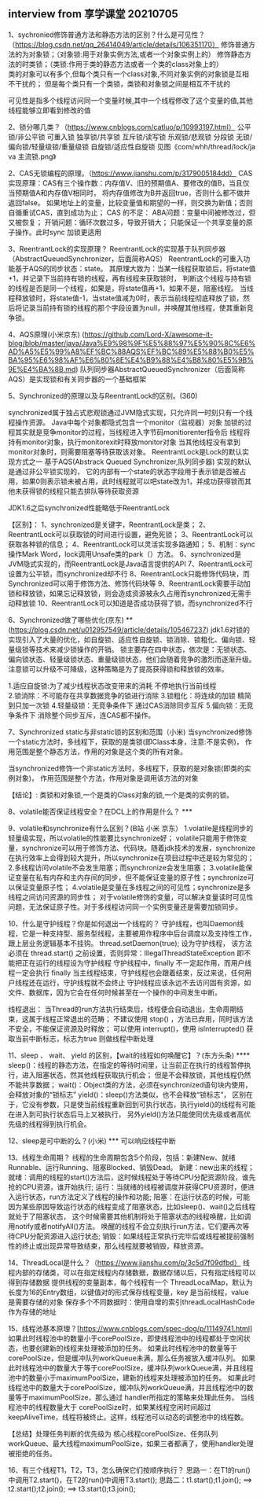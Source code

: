 ## interview  from 享学课堂 20210705

1、sychronied修饰普通方法和静态方法的区别？什么是可见性？（https://blog.csdn.net/qq_26414049/article/details/106351170）
    修饰普通方法的为对象锁；（对象锁:用于对象实例方法,或者一个对象实例上的）
    修饰静态方法的时类锁；（类锁:作用于类的静态方法或者一个类的class对象上的）  
    类的对象可以有多个,但每个类只有一个class对象,不同对象实例的对象锁是互相不干扰的；
    但是每个类只有一个类锁，类锁和对象锁之间是相互不干扰的

   可见性是指多个线程访问同一个变量时候,其中一个线程修改了这个变量的值,其他线程能够立即看到修改的值

2、锁分哪几类？（https://www.cnblogs.com/catluo/p/10993197.html）
   公平锁/非公平锁
   可重入锁
   独享锁/共享锁
   互斥锁/读写锁
   乐观锁/悲观锁
   分段锁
   无锁/偏向锁/轻量级锁/重量级锁
   自旋锁/适应性自旋锁
   见图《com/whh/thread/lock/ja va 主流锁.png》   

2、CAS无锁编程的原理。（https://www.jianshu.com/p/3179005184dd）
   CAS实现原理：CAS有三个操作数：内存值V、旧的预期值A、要修改的值B，当且仅当预期值A和内存值V相同时，
   将内存值修改为B并返回true，否则什么都不做并返回false。
   如果地址上的变量，比较变量值和期望的一样，则交换为新值；否则自循重试CAS，直到成功为止；
   CAS 的不足：
     ABA问题：变量中间被修改过，但又被恢复；
     开销问题：循环次数过多，导致开销大；
     只能保证一个共享变量的原子操作。此时sync 加锁更适用
     
3、ReentrantLock的实现原理？
  ReentrantLock的实现基于队列同步器（AbstractQueuedSynchronizer，后面简称AQS）
  ReentrantLock的可重入功能基于AQS的同步状态：state。
  其原理大致为：当某一线程获取锁后，将state值+1，并记录下当前持有锁的线程，再有线程来获取锁时，
  判断这个线程与持有锁的线程是否是同一个线程，如果是，将state值再+1，如果不是，阻塞线程。 
  当线程释放锁时，将state值-1，当state值减为0时，表示当前线程彻底释放了锁，然后将记录当前持有锁的线程的那个字段设置为null，并唤醒其他线程，使其重新竞争锁。

4、AQS原理(小米京东)
  (https://github.com/Lord-X/awesome-it-blog/blob/master/java/Java%E9%98%9F%E5%88%97%E5%90%8C%E6%AD%A5%E5%99%A8%EF%BC%88AQS%EF%BC%89%E5%88%B0%E5%BA%95%E6%98%AF%E6%80%8E%E4%B9%88%E4%B8%80%E5%9B%9E%E4%BA%8B.md)
  队列同步器AbstractQueuedSynchronizer（后面简称AQS）是实现锁和有关同步器的一个基础框架

5、Synchronized的原理以及与ReentrantLock的区别。(360)

   synchronized属于独占式悲观锁通过JVM隐式实现，只允许同一时刻只有一个线程操作资源。
      Java中每个对象都隐式包含一个monitor（监视器）对象
      加锁的过程其实就是竞争monitor的过程，当线程进入字节码monitiorenter指令后
      线程将持有monitor对象，执行monitorexit时释放monitor对象
      当其他线程没有拿到monitor对象时，则需要阻塞等待获取该对象。
   ReentrantLock是Lock的默认实现方式之一
      基于AQS(Abstrack Queued Synchronizer,队列同步器) 实现的默认是通过非公平锁实现的，
      它的内部有一个state的状态字段用于表示锁是否被占用，如果0则表示锁未被占用，此时线程就可以吧state改为1，并成功获得锁而其他未获得锁的线程只能去排队等待获取资源

   JDK1.6之后synchronized性能略低于ReentrantLock

  【区别】：
  1、synchronized是关键字，ReentrantLock是类；
  2、ReentrantLock可以获取锁的时间进行设置，避免死锁；
  3、ReentrantLock可以获取各种锁的信息；
  4、ReentrantLock可以灵活实现多路通知；
  5、机制：sync操作Mark Word，lock调用Unsafe类的park（）方法。
  6、synchronized是JVM隐式实现的，而ReentrantLock是Java语言提供的API
  7、ReentrantLock可设置为公平锁，而synchronized却不行
  8、ReentrantLock只能修饰代码块，而Synchronized可以用于修饰方法、修饰代码块等
  9、ReentrantLock需要手动加锁和释放锁，如果忘记释放锁，则会造成资源被永久占用而synchronized无需手动释放锁
  10、ReentrantLock可以知道是否成功获得了锁，而synchronized不行

6、Synchronized做了哪些优化(京东) **
  (https://blog.csdn.net/u012957549/article/details/105467237)
  jdk1.6对锁的实现引入了大量的优化，如自旋锁、适应性自旋锁、锁消除、锁粗化、偏向锁、轻量级锁等技术来减少锁操作的开销。
  锁主要存在四中状态，依次是：无锁状态、偏向锁状态、轻量级锁状态、重量级锁状态，他们会随着竞争的激烈而逐渐升级。
  注意锁可以升级不可降级，这种策略是为了提高获得锁和释放锁的效率。
  
  1.适应自旋锁:为了减少线程状态改变带来的消耗 不停地执行当前线程  
  2.锁消除：不可能存在共享数据竞争的锁进行消除
  3.锁粗化：将连续的加锁 精简到只加一次锁
  4.轻量级锁：无竞争条件下 通过CAS消除同步互斥
  5.偏向锁：无竞争条件下 消除整个同步互斥，连CAS都不操作。

7、Synchronized static与非static锁的区别和范围（小米)
   当synchronized修饰一个static方法时，多线程下，获取的是类锁(即Class本身，注意:不是实例)，
   作用范围是整个静态方法，作用的对象是这个类的所有对象。
   
   当synchronized修饰一个非static方法时，多线程下，获取的是对象锁(即类的实例对象)，
   作用范围是整个方法，作用对象是调用该方法的对象
   
   【结论】: 类锁和对象锁,一个是类的Class对象的锁,一个是类的实例的锁。

8、volatile能否保证线程安全？在DCL上的作用是什么？ ***

9、volatile和synchronize有什么区别？(B站 小米 京东）
   1.volatile是线程同步的轻量级实现，所以volatile的性能要比synchronize好；
   volatile只能用于修饰变量，synchronize可以用于修饰方法、代码块。随着jdk技术的发展，synchronize在执行效率上会得到较大提升，所以synchronize在项目过程中还是较为常见的；
   2.多线程访问volatile不会发生阻塞；而synchronize会发生阻塞；
   3.volatile能保证变量在私有内存和主内存间的同步，但不能保证变量的原子性；synchronize可以保证变量原子性；
   4.volatile是变量在多线程之间的可见性；synchronize是多线程之间访问资源的同步性；
   对于volatile修饰的变量，可以解决变量读时可见性问题，无法保证原子性。对于多线程访问同一个实例变量还是需要加锁同步。

10、什么是守护线程？你是如何退出一个线程的？
   守护线程，也叫Daemon线程，它是一种支持型、服务型线程，主要被用作程序中后台调度以及支持性工作，
   跟上层业务逻辑基本不挂钩。
   thread.setDaemon(true); 设为守护线程，
         该方法必须在 thread.start() 之前设置，否则异常：IllegalThreadStateException
         即不能把正在运行的线程设为守护线程
   守护线程中，finally 不一定起作用，而用户线程一定会执行 finally
   当主线程结束，守护线程也会跟着结束，反过来说，任何用户线程还在运行，守护线程就不会终止
   守护线程应该永远不去访问固有资源，如文件、数据库，因为它会在任何时候甚至在一个操作的中间发生中断。
   
   线程退出：
       当Thread的run方法执行结束后，线程便会自动退出，生命周期结束，这属于线程正常退出的范畴；
       不建议使用 stop() ，方法已弃用，同时该方法不安全，不能保证资源及时释放；
       可以使用 interrupt()，使用 isInterrupted() 获取当前中断标志，标志为true 则做线程中断处理

11、sleep 、 wait、 yield 的区别，【wait的线程如何唤醒它】？(东方头条) ****
   sleep()：线程的静态方法，在指定的等待时间里，让当前正在执行的线程暂停执行，进入阻塞状态，然其他线程获取执行机会；
            但是不会释放锁，其他线程仍然不能共享数据；
   wait()：Object类的方法，必须在synchronized语句块内使用，会释放对象的“锁标志”
   yield()：sleep()方法类似，也不会释放“锁标志”，
          区别在于，它没有参数，只是使当前线程重新回到可执行状态，执行yield()的线程有可能在进入到可执行状态后马上又被执行，
          另外yield()方法只能使同优先级或者高优先级的线程得到执行机会。

12、sleep是可中断的么？(小米) ***
    可以响应线程中断
    
13、线程生命周期？
    线程的生命周期包含5个阶段，包括：新建New、就绪Runnable、运行Running、阻塞Blocked、销毁Dead。
       新建：new出来的线程；
       就绪：调用的线程的start()方法后，这时候线程处于等待CPU分配资源阶段，谁先抢的CPU资源，谁开始执行;
       运行：当就绪的线程被调度并获得CPU资源时，便进入运行状态，run方法定义了线程的操作和功能;
       阻塞：在运行状态的时候，可能因为某些原因导致运行状态的线程变成了阻塞状态，比如sleep()、wait()之后线程就处于了阻塞状态，
            这个时候需要其他机制将处于阻塞状态的线程唤醒，比如调用notify或者notifyAll()方法。
            唤醒的线程不会立刻执行run方法，它们要再次等待CPU分配资源进入运行状态;
       销毁：如果线程正常执行完毕后或线程被提前强制性的终止或出现异常导致结束，那么线程就要被销毁，释放资源。

14、ThreadLocal是什么？（https://www.jianshu.com/p/3c5d7f09dfbd）
    线程内部的存储类，可以在指定线程内存储数据，数据存储以后，只有指定线程可以得到存储数据
    提供线程的变量副本，每个线程有一个 ThreadLocalMap，默认为长度为16的Entry数组，以键值对的形式保存线程变量，key 是当前线程，value 是需要存储的对象
    保存多个不同数据时：使用自增的索引threadLocalHashCode作为存储的地址

15、线程池基本原理？[https://www.cnblogs.com/spec-dog/p/11149741.html]
   如果此时线程池中的数量小于corePoolSize，即使线程池中的线程都处于空闲状态，也要创建新的线程来处理被添加的任务。
   如果此时线程池中的数量等于corePoolSize，但是缓冲队列workQueue未满，那么任务被放入缓冲队列。
   如果此时线程池中的数量大于等于corePoolSize，缓冲队列workQueue满，并且线程池中的数量小于maximumPoolSize，建新的线程来处理被添加的任务。
   如果此时线程池中的数量大于corePoolSize，缓冲队列workQueue满，并且线程池中的数量等于maximumPoolSize，那么通过 handler所指定的策略来处理此任务。
   当线程池中的线程数量大于 corePoolSize时，如果某线程空闲时间超过keepAliveTime，线程将被终止。这样，线程池可以动态的调整池中的线程数。
 
   【总结】处理任务判断的优先级为 核心线程corePoolSize、任务队列workQueue、最大线程maximumPoolSize，如果三者都满了，使用handler处理被拒绝的任务。

16、有三个线程T1，T2，T3，怎么确保它们按顺序执行？
    思路一：在T1的run()中调用T2.start()，在T2的run()中调用T3.start();
    思路二：t1.start();t1.join(); ==> t2.start();t2.join(); ==> t3.start();t3.join();
    